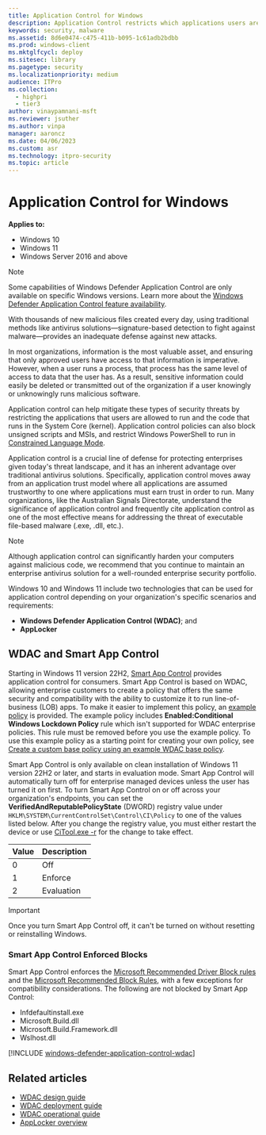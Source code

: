 ```yaml
---
title: Application Control for Windows
description: Application Control restricts which applications users are allowed to run and the code that runs in the system core.
keywords: security, malware
ms.assetid: 8d6e0474-c475-411b-b095-1c61adb2bdbb
ms.prod: windows-client
ms.mktglfcycl: deploy
ms.sitesec: library
ms.pagetype: security
ms.localizationpriority: medium
audience: ITPro
ms.collection: 
  - highpri
  - tier3
author: vinaypamnani-msft
ms.reviewer: jsuther
ms.author: vinpa
manager: aaroncz
ms.date: 04/06/2023
ms.custom: asr
ms.technology: itpro-security
ms.topic: article
---
```


# Application Control for Windows

**Applies to:**

- Windows 10
- Windows 11
- Windows Server 2016 and above

> [!NOTE]
> Some capabilities of Windows Defender Application Control are only available on specific Windows versions. Learn more about the [Windows Defender Application Control feature availability](feature-availability.md).

With thousands of new malicious files created every day, using traditional methods like antivirus solutions—signature-based detection to fight against malware—provides an inadequate defense against new attacks.

In most organizations, information is the most valuable asset, and ensuring that only approved users have access to that information is imperative. However, when a user runs a process, that process has the same level of access to data that the user has. As a result, sensitive information could easily be deleted or transmitted out of the organization if a user knowingly or unknowingly runs malicious software.

Application control can help mitigate these types of security threats by restricting the applications that users are allowed to run and the code that runs in the System Core (kernel). Application control policies can also block unsigned scripts and MSIs, and restrict Windows PowerShell to run in [Constrained Language Mode](/powershell/module/microsoft.powershell.core/about/about_language_modes).

Application control is a crucial line of defense for protecting enterprises given today's threat landscape, and it has an inherent advantage over traditional antivirus solutions. Specifically, application control moves away from an application trust model where all applications are assumed trustworthy to one where applications must earn trust in order to run. Many organizations, like the Australian Signals Directorate, understand the significance of application control and frequently cite application control as one of the most effective means for addressing the threat of executable file-based malware (.exe, .dll, etc.).

> [!NOTE]
> Although application control can significantly harden your computers against malicious code, we recommend that you continue to maintain an enterprise antivirus solution for a well-rounded enterprise security portfolio.

Windows 10 and Windows 11 include two technologies that can be used for application control depending on your organization's specific scenarios and requirements:

- **Windows Defender Application Control (WDAC)**; and
- **AppLocker**

## WDAC and Smart App Control

Starting in Windows 11 version 22H2, [Smart App Control](https://support.microsoft.com/topic/what-is-smart-app-control-285ea03d-fa88-4d56-882e-6698afdb7003) provides application control for consumers. Smart App Control is based on WDAC, allowing enterprise customers to create a policy that offers the same security and compatibility with the ability to customize it to run line-of-business (LOB) apps. To make it easier to implement this policy, an [example policy](design/example-wdac-base-policies.md) is provided. The example policy includes **Enabled:Conditional Windows Lockdown Policy** rule which isn't supported for WDAC enterprise policies. This rule must be removed before you use the example policy. To use this example policy as a starting point for creating your own policy, see [Create a custom base policy using an example WDAC base policy](design/create-wdac-policy-for-lightly-managed-devices.md#create-a-custom-base-policy-using-an-example-wdac-base-policy).

Smart App Control is only available on clean installation of Windows 11 version 22H2 or later, and starts in evaluation mode. Smart App Control will automatically turn off for enterprise managed devices unless the user has turned it on first. To turn Smart App Control on or off across your organization's endpoints, you can set the **VerifiedAndReputablePolicyState** (DWORD) registry value under `HKLM\SYSTEM\CurrentControlSet\Control\CI\Policy` to one of the values listed below. After you change the registry value, you must either restart the device or use [CiTool.exe -r](/windows/security/threat-protection/windows-defender-application-control/operations/citool-commands#refresh-the-wdac-policies-on-the-system) for the change to take effect.

| Value | Description |
|-------|-------------|
| 0     | Off         |
| 1     | Enforce     |
| 2     | Evaluation  |

> [!IMPORTANT]
> Once you turn Smart App Control off, it can't be turned on without resetting or reinstalling Windows.

### Smart App Control Enforced Blocks

Smart App Control enforces the [Microsoft Recommended Driver Block rules](design/microsoft-recommended-driver-block-rules.md) and the [Microsoft Recommended Block Rules](design/microsoft-recommended-block-rules.md), with a few exceptions for compatibility considerations. The following are not blocked by Smart App Control:

- Infdefaultinstall.exe
- Microsoft.Build.dll
- Microsoft.Build.Framework.dll
- Wslhost.dll

[!INCLUDE [windows-defender-application-control-wdac](../../../../includes/licensing/windows-defender-application-control-wdac.md)]

## Related articles

- [WDAC design guide](design/wdac-design-guide.md)
- [WDAC deployment guide](deployment/wdac-deployment-guide.md)
- [WDAC operational guide](operations/wdac-operational-guide.md)
- [AppLocker overview](applocker/applocker-overview.md)
